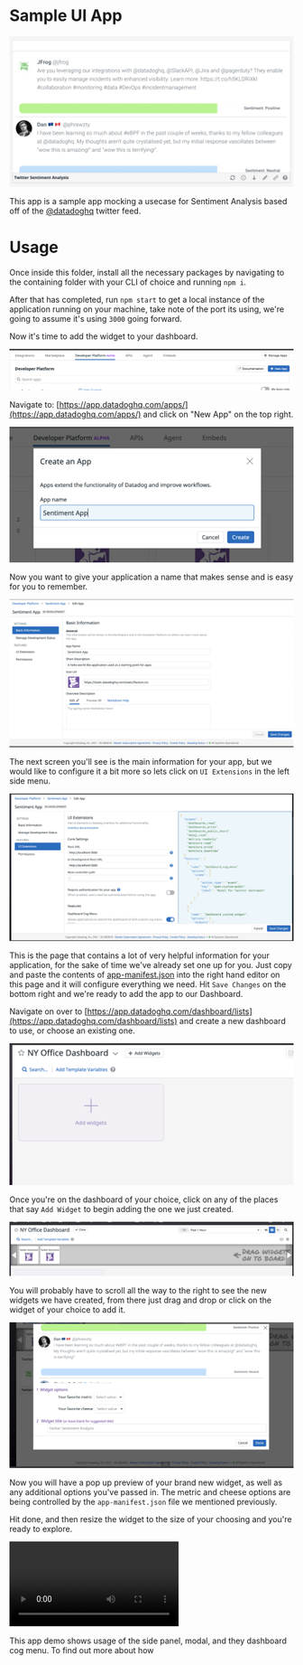 # Sample UI App

![Main Image](./docs/main-image.png)

This app is a sample app mocking a usecase for Sentiment Analysis based off of the [@datadoghq](http://www.twitter.com/datadoghq) twitter feed.



# Usage

Once inside this folder, install all the necessary packages by navigating to the containing folder with your CLI of choice and running `npm i`. 

After that has completed, run `npm start` to get a local instance of the application running on your machine, take note of the port its using, we're going to assume it's using `3000` going forward. 

Now it's time to add the widget to your dashboard. 



![New App](./docs/step-1.png)

Navigate to: [https://app.datadoghq.com/apps/](https://app.datadoghq.com/apps/) and click on "New App" on the top right. 

![Name that App](./docs/step-2.png)

Now you want to give your application a name that makes sense and is easy for you to remember.

![Basic Info](./docs/step-3.png)

The next screen you'll see is the main information for your app, but we would like to configure it a bit more so lets click on `UI Extensions` in the left side menu.

![Extensions Info](./docs/step-4.png)

This is the page that contains a lot of very helpful information for your application, for the sake of time we've already set one up for you. Just copy and paste the contents of [app-manifest.json](app-manifest.json) into the right hand editor on this page and it will configure everything we need. Hit `Save Changes` on the bottom right and we're ready to add the app to our Dashboard.

Navigate on over to [https://app.datadoghq.com/dashboard/lists](https://app.datadoghq.com/dashboard/lists) and create a new dashboard to use, or choose an existing one. 

![Add Widget](./docs/step-5.png)

Once you're on the dashboard of your choice, click on any of the places that say `Add Widget` to begin adding the one we just created. 

![Add Widget to Dash](./docs/step-6.png)

You will probably have to scroll all the way to the right to see the new widgets we have created, from there just drag and drop or click on the widget of your choice to add it.

![Confirm add widget](./docs/step-7.png)

Now you will have a pop up preview of your brand new widget, as well as any additional options you've passed in. The metric and cheese options are being controlled by the `app-manifest.json` file we mentioned previously. 

Hit done, and then resize the widget to the size of your choosing and you're ready to explore. 


![Confirm add widget](./docs/sentiment-video.mp4)

This app demo shows usage of the side panel, modal, and they dashboard cog menu. To find out more about how 